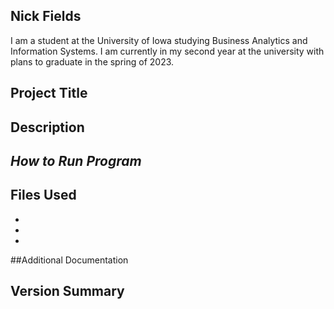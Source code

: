 ## **Nick Fields** ##
I am a student at the University of Iowa studying Business Analytics and Information Systems. I am currently in my second year at the university with plans to graduate in the spring of 2023.
## **Project Title**

## Description

## *How to Run Program*

## Files Used
-
-
-

##Additional Documentation

## Version Summary
